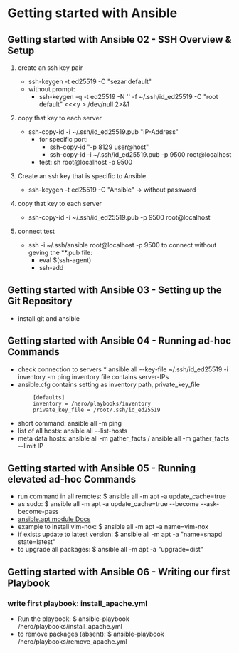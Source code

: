 
# Getting started with Ansible

## Getting started with Ansible 02 - SSH Overview & Setup

1. create an ssh key pair
    * ssh-keygen -t ed25519 -C "sezar default"
    * without prompt:
        * ssh-keygen -q -t ed25519 -N '' -f ~/.ssh/id_ed25519 -C "root default" <<\<y > /dev/null 2>&1

2. copy that key to each server
    * ssh-copy-id -i ~/.ssh/id_ed25519.pub "IP-Address"
       * for specific port:
            * ssh-copy-id "-p 8129 user@host"
            * ssh-copy-id -i ~/.ssh/id_ed25519.pub -p 9500 root@localhost
       * test: sh root@localhost -p 9500

3. Create an ssh key that is specific to Ansible
    * ssh-keygen -t ed25519 -C "Ansible" -> without password

4. copy that key to each server
    * ssh-copy-id -i ~/.ssh/id_ed25519.pub -p 9500 root@localhost

5. connect test
    * ssh -i ~/.ssh/ansible root@localhost -p 9500
    to connect without geving the **.pub file:
        * eval $(ssh-agent)
        * ssh-add

## Getting started with Ansible 03 - Setting up the Git Repository

* install git and ansible

## Getting started with Ansible 04 - Running ad-hoc Commands

* check connection to servers
        * ansible all --key-file  ~/.ssh/id_ed25519 -i inventory -m ping
        inventory file contains server-IPs
* ansible.cfg contains setting as inventory path, private_key_file 

``` ansible
        [defaults]
        inventory = /hero/playbooks/inventory
        private_key_file = /root/.ssh/id_ed25519
```

* short command:  ansible all -m ping
* list of all hosts: ansible all --list-hosts
* meta data hosts: ansible all -m gather_facts / ansible all -m gather_facts --limit IP

## Getting started with Ansible 05 - Running elevated ad-hoc Commands

* run command in all remotes: $ ansible all -m apt -a update_cache=true
* as sudo: $ ansible all -m apt -a update_cache=true --become --ask-become-pass
* [ansible.apt module Docs](https://docs.ansible.com/ansible/latest/collections/ansible/builtin/apt_module.html)
* example to install vim-nox: $ ansible all -m apt -a name=vim-nox
* if exists update to latest version: $ ansible all -m apt -a "name=snapd state=latest"
* to upgrade all packages: $ ansible all -m apt -a "upgrade=dist" 

## Getting started with Ansible 06 - Writing our first Playbook

### write first playbook: install_apache.yml

* Run the playbook: $ ansible-playbook /hero/playbooks/install_apache.yml
* to remove packages (absent): $ ansible-playbook /hero/playbooks/remove_apache.yml

